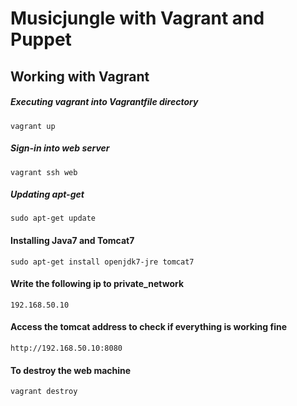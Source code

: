 # Musicjungle with Vagrant and Puppet

Working with Vagrant
---------------------


##### Executing vagrant into Vagrantfile directory
```
vagrant up
```

##### Sign-in into web server
```
vagrant ssh web
```

##### Updating apt-get
```
sudo apt-get update
```

#### Installing Java7 and Tomcat7
```
sudo apt-get install openjdk7-jre tomcat7
```

#### Write the following ip to private_network
```
192.168.50.10
```

#### Access the tomcat address to check if everything is working fine
```
http://192.168.50.10:8080
```

#### To destroy the web machine
```
vagrant destroy
```


